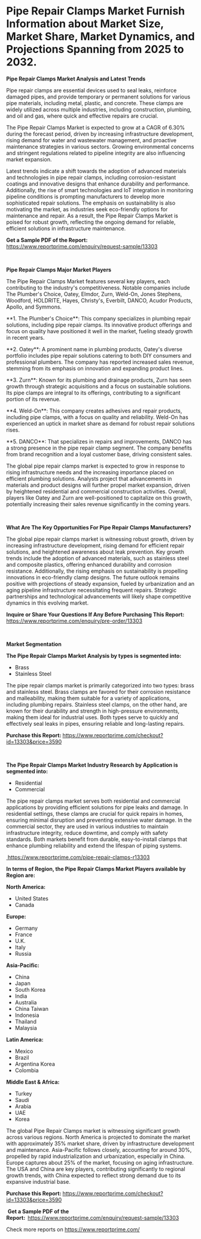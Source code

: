 <p><h1>Pipe Repair Clamps Market Furnish Information about Market Size, Market Share, Market Dynamics, and Projections Spanning from 2025 to 2032.</h1></p><p><strong>Pipe Repair Clamps Market Analysis and Latest Trends</strong></p>
<p><p>Pipe repair clamps are essential devices used to seal leaks, reinforce damaged pipes, and provide temporary or permanent solutions for various pipe materials, including metal, plastic, and concrete. These clamps are widely utilized across multiple industries, including construction, plumbing, and oil and gas, where quick and effective repairs are crucial.</p><p>The Pipe Repair Clamps Market is expected to grow at a CAGR of 6.30% during the forecast period, driven by increasing infrastructure development, rising demand for water and wastewater management, and proactive maintenance strategies in various sectors. Growing environmental concerns and stringent regulations related to pipeline integrity are also influencing market expansion.</p><p>Latest trends indicate a shift towards the adoption of advanced materials and technologies in pipe repair clamps, including corrosion-resistant coatings and innovative designs that enhance durability and performance. Additionally, the rise of smart technologies and IoT integration in monitoring pipeline conditions is prompting manufacturers to develop more sophisticated repair solutions. The emphasis on sustainability is also motivating the market, as industries seek eco-friendly options for maintenance and repair. As a result, the Pipe Repair Clamps Market is poised for robust growth, reflecting the ongoing demand for reliable, efficient solutions in infrastructure maintenance.</p></p>
<p><strong>Get a Sample PDF of the Report:&nbsp;</strong> <a href="https://www.reportprime.com/enquiry/request-sample/13303?utm_campaign=3069&utm_medium=2&utm_source=Github&utm_content=ia&utm_term=20032025&utm_id=pipe-repair-clamps">https://www.reportprime.com/enquiry/request-sample/13303</a></p>
<p>&nbsp;</p>
<p><strong>Pipe Repair Clamps Major Market Players</strong></p>
<p><p>The Pipe Repair Clamps Market features several key players, each contributing to the industry's competitiveness. Notable companies include The Plumber's Choice, Oatey, Elmdor, Zurn, Weld-On, Jones Stephens, Woodford, HOLDRITE, Hayes, Christy's, Everbilt, DANCO, Acudor Products, Apollo, and Symmons.</p><p>**1. The Plumber's Choice**: This company specializes in plumbing repair solutions, including pipe repair clamps. Its innovative product offerings and focus on quality have positioned it well in the market, fueling steady growth in recent years.</p><p>**2. Oatey**: A prominent name in plumbing products, Oatey's diverse portfolio includes pipe repair solutions catering to both DIY consumers and professional plumbers. The company has reported increased sales revenue, stemming from its emphasis on innovation and expanding product lines.</p><p>**3. Zurn**: Known for its plumbing and drainage products, Zurn has seen growth through strategic acquisitions and a focus on sustainable solutions. Its pipe clamps are integral to its offerings, contributing to a significant portion of its revenue. </p><p>**4. Weld-On**: This company creates adhesives and repair products, including pipe clamps, with a focus on quality and reliability. Weld-On has experienced an uptick in market share as demand for robust repair solutions rises.</p><p>**5. DANCO**: That specializes in repairs and improvements, DANCO has a strong presence in the pipe repair clamp segment. The company benefits from brand recognition and a loyal customer base, driving consistent sales.</p><p>The global pipe repair clamps market is expected to grow in response to rising infrastructure needs and the increasing importance placed on efficient plumbing solutions. Analysts project that advancements in materials and product designs will further propel market expansion, driven by heightened residential and commercial construction activities. Overall, players like Oatey and Zurn are well-positioned to capitalize on this growth, potentially increasing their sales revenue significantly in the coming years.</p></p>
<p>&nbsp;</p>
<p><strong>What Are The Key Opportunities For Pipe Repair Clamps Manufacturers?</strong></p>
<p><p>The global pipe repair clamps market is witnessing robust growth, driven by increasing infrastructure development, rising demand for efficient repair solutions, and heightened awareness about leak prevention. Key growth trends include the adoption of advanced materials, such as stainless steel and composite plastics, offering enhanced durability and corrosion resistance. Additionally, the rising emphasis on sustainability is propelling innovations in eco-friendly clamp designs. The future outlook remains positive with projections of steady expansion, fueled by urbanization and an aging pipeline infrastructure necessitating frequent repairs. Strategic partnerships and technological advancements will likely shape competitive dynamics in this evolving market.</p></p>
<p><strong>Inquire or Share Your Questions If Any Before Purchasing This Report:</strong> <a href="https://www.reportprime.com/enquiry/pre-order/13303?utm_campaign=3069&utm_medium=2&utm_source=Github&utm_content=ia&utm_term=20032025&utm_id=pipe-repair-clamps">https://www.reportprime.com/enquiry/pre-order/13303</a></p>
<p>&nbsp;</p>
<p><strong>Market Segmentation</strong></p>
<p><strong>The Pipe Repair Clamps Market Analysis by types is segmented into:</strong></p>
<p><ul><li>Brass</li><li>Stainless Steel</li></ul></p>
<p><p>The pipe repair clamps market is primarily categorized into two types: brass and stainless steel. Brass clamps are favored for their corrosion resistance and malleability, making them suitable for a variety of applications, including plumbing repairs. Stainless steel clamps, on the other hand, are known for their durability and strength in high-pressure environments, making them ideal for industrial uses. Both types serve to quickly and effectively seal leaks in pipes, ensuring reliable and long-lasting repairs.</p></p>
<p><strong>Purchase this Report:&nbsp;</strong><a href="https://www.reportprime.com/checkout?id=13303&price=3590&utm_campaign=3069&utm_medium=2&utm_source=Github&utm_content=ia&utm_term=20032025&utm_id=pipe-repair-clamps">https://www.reportprime.com/checkout?id=13303&price=3590</a></p>
<p>&nbsp;</p>
<p><strong>The Pipe Repair Clamps Market Industry Research by Application is segmented into:</strong></p>
<p><ul><li>Residential</li><li>Commercial</li></ul></p>
<p><p>The pipe repair clamps market serves both residential and commercial applications by providing efficient solutions for pipe leaks and damage. In residential settings, these clamps are crucial for quick repairs in homes, ensuring minimal disruption and preventing extensive water damage. In the commercial sector, they are used in various industries to maintain infrastructure integrity, reduce downtime, and comply with safety standards. Both markets benefit from durable, easy-to-install clamps that enhance plumbing reliability and extend the lifespan of piping systems.</p></p>
<p><a href="https://www.reportprime.com/pipe-repair-clamps-r13303?utm_campaign=3069&utm_medium=2&utm_source=Github&utm_content=ia&utm_term=20032025&utm_id=pipe-repair-clamps">&nbsp;https://www.reportprime.com/pipe-repair-clamps-r13303</a></p>
<p><strong>In terms of Region, the Pipe Repair Clamps Market Players available by Region are:</strong></p>
<p>
    <p> <strong> North America: </strong>
        <ul>
            <li>United States</li>
            <li>Canada</li>
        </ul>
        </p> 
    <p> <strong> Europe: </strong>
        <ul>
            <li>Germany</li>
            <li>France</li>
            <li>U.K.</li>
            <li>Italy</li>
            <li>Russia</li>
        </ul>
        </p> 
    <p> <strong> Asia-Pacific: </strong>
        <ul>
            <li>China</li>
            <li>Japan</li>
            <li>South Korea</li>
            <li>India</li>
            <li>Australia</li>
            <li>China Taiwan</li>
            <li>Indonesia</li>
            <li>Thailand</li>
            <li>Malaysia</li>
        </ul>
        </p> 
    <p> <strong> Latin America: </strong>
        <ul>
            <li>Mexico</li>
            <li>Brazil</li>
            <li>Argentina Korea</li>
            <li>Colombia</li>
        </ul>
        </p> 
    <p> <strong> Middle East & Africa: </strong>
        <ul>
            <li>Turkey</li>
            <li>Saudi</li>
            <li>Arabia</li>
            <li>UAE</li>
            <li>Korea</li>
        </ul>
    </p>
    </p>
<p><p>The global Pipe Repair Clamps market is witnessing significant growth across various regions. North America is projected to dominate the market with approximately 35% market share, driven by infrastructure development and maintenance. Asia-Pacific follows closely, accounting for around 30%, propelled by rapid industrialization and urbanization, especially in China. Europe captures about 25% of the market, focusing on aging infrastructure. The USA and China are key players, contributing significantly to regional growth trends, with China expected to reflect strong demand due to its expansive industrial base.</p></p>
<p><strong>Purchase this Report: </strong><a href="https://www.reportprime.com/checkout?id=13303&price=3590&utm_campaign=3069&utm_medium=2&utm_source=Github&utm_content=ia&utm_term=20032025&utm_id=pipe-repair-clamps">https://www.reportprime.com/checkout?id=13303&price=3590</a></p>
<p>&nbsp;<strong>Get a Sample PDF of the Report:&nbsp;&nbsp;</strong><a href="https://www.reportprime.com/enquiry/request-sample/13303?utm_campaign=3069&utm_medium=2&utm_source=Github&utm_content=ia&utm_term=20032025&utm_id=pipe-repair-clamps">https://www.reportprime.com/enquiry/request-sample/13303</a></p>
<p><strong></strong></p>
<p>Check more reports on <a href="https://www.reportprime.com/?utm_campaign=3069&utm_medium=2&utm_source=Github&utm_content=ia&utm_term=20032025&utm_id=pipe-repair-clamps">https://www.reportprime.com/</a></p>